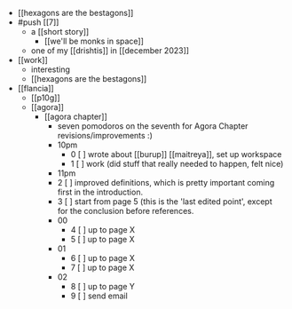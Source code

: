 - [[hexagons are the bestagons]]
- #push [[7]]
  - a [[short story]]
    - [[we'll be monks in space]]
  - one of my [[drishtis]] in [[december 2023]]
- [[work]]
  - interesting
  - [[hexagons are the bestagons]]
- [[flancia]]
  - [[p10g]]
  - [[agora]]
    - [[agora chapter]]
      - seven pomodoros on the seventh for Agora Chapter revisions/improvements :)
      - 10pm
        - 0 [ ] wrote about [[burup]] [[maitreya]], set up workspace
        - 1 [ ] work (did stuff that really needed to happen, felt nice)
      - 11pm
      - 2 [ ] improved definitions, which is pretty important coming first in the introduction.
      - 3 [ ] start from page 5 (this is the 'last edited point', except for the conclusion before references.
      - 00
        - 4 [ ] up to page X
        - 5 [ ] up to page X
      - 01
        - 6 [ ] up to page X
        - 7 [ ] up to page X
      - 02
        - 8 [ ] up to page Y
        - 9 [ ] send email

